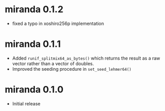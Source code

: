 
# miranda 0.1.2

* fixed a typo in xoshiro256p implementation

# miranda 0.1.1

* Added `runif_splitmix64_as_bytes()` which returns the result as a raw vector
  rather than a vector of doubles.
* Improved the seeding procedure in `set_seed_lehmer64()`


# miranda 0.1.0

* Initial release
